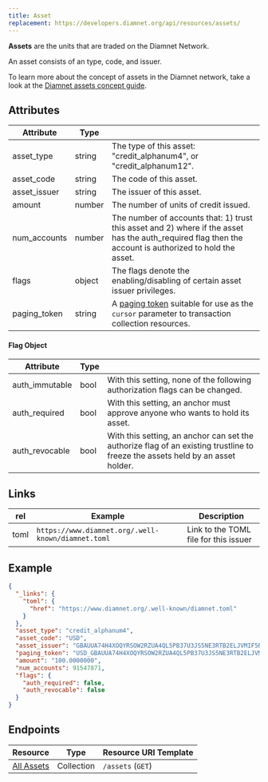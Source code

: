 ```yaml
---
title: Asset
replacement: https://developers.diamnet.org/api/resources/assets/
---
```


**Assets** are the units that are traded on the Diamnet Network.

An asset consists of an type, code, and issuer.

To learn more about the concept of assets in the Diamnet network, take a look at the [Diamnet assets concept guide](https://www.diamnet.org/developers/guides/concepts/assets.html).

## Attributes

|    Attribute     |  Type  |                                                                                                                                |
| ---------------- | ------ | ------------------------------------------------------------------------------------------------------------------------------ |
| asset_type               | string | The type of this asset: "credit_alphanum4", or "credit_alphanum12". |
| asset_code               | string | The code of this asset.   |
| asset_issuer             | string | The issuer of this asset. |
| amount                   | number | The number of units of credit issued. |
| num_accounts             | number | The number of accounts that: 1) trust this asset and 2) where if the asset has the auth_required flag then the account is authorized to hold the asset. |
| flags                    | object | The flags denote the enabling/disabling of certain asset issuer privileges. |
| paging_token             | string | A [paging token](./page.md) suitable for use as the `cursor` parameter to transaction collection resources.                   |

#### Flag Object
|    Attribute     |  Type  |                                                                                                                                |
| ---------------- | ------ | ------------------------------------------------------------------------------------------------------------------------------ |
| auth_immutable             | bool | With this setting, none of the following authorization flags can be changed. |
| auth_required              | bool | With this setting, an anchor must approve anyone who wants to hold its asset.  |
| auth_revocable             | bool | With this setting, an anchor can set the authorize flag of an existing trustline to freeze the assets held by an asset holder.  |

## Links
| rel          | Example                                                                                           | Description                                                
|--------------|---------------------------------------------------------------------------------------------------|------------------------------------------------------------
| toml  | `https://www.diamnet.org/.well-known/diamnet.toml`| Link to the TOML file for this issuer |

## Example

```json
{
  "_links": {
    "toml": {
      "href": "https://www.diamnet.org/.well-known/diamnet.toml"
    }
  },
  "asset_type": "credit_alphanum4",
  "asset_code": "USD",
  "asset_issuer": "GBAUUA74H4XOQYRSOW2RZUA4QL5PB37U3JS5NE3RTB2ELJVMIF5RLMAG",
  "paging_token": "USD_GBAUUA74H4XOQYRSOW2RZUA4QL5PB37U3JS5NE3RTB2ELJVMIF5RLMAG_credit_alphanum4",
  "amount": "100.0000000",
  "num_accounts": 91547871,
  "flags": {
    "auth_required": false,
    "auth_revocable": false
  }
}
```

## Endpoints

|  Resource                                |    Type    |    Resource URI Template     |
| ---------------------------------------- | ---------- | ---------------------------- |
| [All Assets](../endpoints/assets-all.md) | Collection | `/assets` (`GET`)            |
